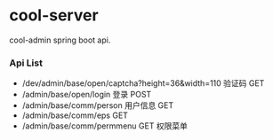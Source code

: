 # cool-server
cool-admin spring boot api.


### Api List

- /dev/admin/base/open/captcha?height=36&width=110 验证码 GET
- /admin/base/open/login 登录 POST
- /admin/base/comm/person 用户信息 GET
- /admin/base/comm/eps GET
- /admin/base/comm/permmenu GET 权限菜单
